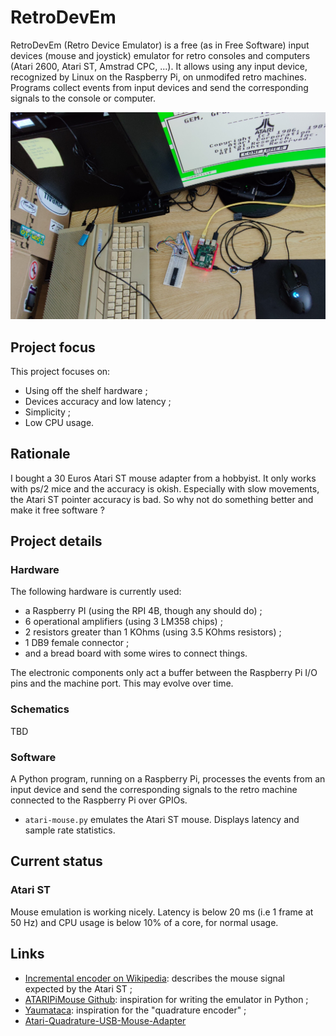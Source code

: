 # RetroDevEm

RetroDevEm (Retro Device Emulator) is a free (as in Free Software)
input devices (mouse and joystick) emulator for retro consoles and
computers (Atari 2600, Atari ST, Amstrad CPC, ...).  It allows using
any input device, recognized by Linux on the Raspberry Pi, on
unmodifed retro machines.  Programs collect events from input devices
and send the corresponding signals to the console or computer.

<img src="retrodevem-illustration-1024x673.png" alt="RetroDevEm illustration"/>

## Project focus

This project focuses on:
- Using off the shelf hardware ;
- Devices accuracy and low latency ;
- Simplicity ;
- Low CPU usage.

## Rationale

I bought a 30 Euros Atari ST mouse adapter from a hobbyist.  It only
works with ps/2 mice and the accuracy is okish.  Especially with slow
movements, the Atari ST pointer accuracy is bad.  So why not do
something better and make it free software ?

## Project details

### Hardware

The following hardware is currently used:
- a Raspberry PI (using the RPI 4B, though any should do) ;
- 6 operational amplifiers (using 3 LM358 chips) ;
- 2 resistors greater than 1 KOhms (using 3.5 KOhms resistors) ;
- 1 DB9 female connector ;
- and a bread board with some wires to connect things.

The electronic components only act a buffer between the Raspberry Pi
I/O pins and the machine port.  This may evolve over time.

### Schematics

TBD

### Software

A Python program, running on a Raspberry Pi, processes the events from
an input device and send the corresponding signals to the retro
machine connected to the Raspberry Pi over GPIOs.

- `atari-mouse.py` emulates the Atari ST mouse.  Displays latency and
  sample rate statistics.

## Current status

### Atari ST

Mouse emulation is working nicely.  Latency is below 20 ms (i.e 1
frame at 50 Hz) and CPU usage is below 10% of a core, for normal
usage.

## Links

- [Incremental encoder on Wikipedia][4]: describes the mouse signal
  expected by the Atari ST ;
- [ATARIPiMouse Github][1]: inspiration for writing the emulator in Python ;
- [Yaumataca][2]: inspiration for the "quadrature encoder" ;
- [Atari-Quadrature-USB-Mouse-Adapter][3]

[1]: https://github.com/backofficeshow/ATARIPiMouse
[2]: https://github.com/Slamy/Yaumataca
[3]: https://github.com/jjmz/Atari-Quadrature-USB-Mouse-Adapter
[4]: https://en.wikipedia.org/wiki/Incremental_encoder
